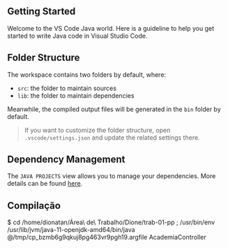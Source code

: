 ## Getting Started

Welcome to the VS Code Java world. Here is a guideline to help you get started to write Java code in Visual Studio Code.

## Folder Structure

The workspace contains two folders by default, where:

- `src`: the folder to maintain sources
- `lib`: the folder to maintain dependencies

Meanwhile, the compiled output files will be generated in the `bin` folder by default.

> If you want to customize the folder structure, open `.vscode/settings.json` and update the related settings there.

## Dependency Management

The `JAVA PROJECTS` view allows you to manage your dependencies. More details can be found [here](https://github.com/microsoft/vscode-java-dependency#manage-dependencies).

## Compilação 

$ cd /home/dionatan/Área\ de\ Trabalho/Dione/trab-01-pp ; /usr/bin/env /usr/lib/jvm/java-11-openjdk-amd64/bin/java @/tmp/cp_bzmb6g9qkuj8pg463vr9pgh19.argfile AcademiaController
